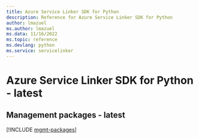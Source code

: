 ```yaml
---
title: Azure Service Linker SDK for Python
description: Reference for Azure Service Linker SDK for Python
author: lmazuel
ms.author: lmazuel
ms.data: 11/16/2022
ms.topic: reference
ms.devlang: python
ms.service: servicelinker
---
```

# Azure Service Linker SDK for Python - latest

## Management packages - latest
[!INCLUDE [mgmt-packages](service-linker-mgmt-index.md)]